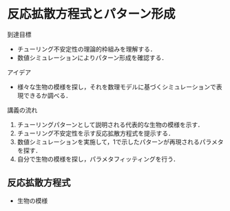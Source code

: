 # 反応拡散方程式とパターン形成

到達目標
- チューリング不安定性の理論的枠組みを理解する．
- 数値シミュレーションによりパターン形成を確認する．

アイデア
- 様々な生物の模様を探し，それを数理モデルに基づくシミュレーションで表現できるか調べる．

講義の流れ
1. チューリングパターンとして説明される代表的な生物の模様を示す．
2. チューリング不安定性を示す反応拡散方程式を提示する．
3. 数値シミュレーションを実施して，1で示したパターンが再現されるパラメタを探す．
4. 自分で生物の模様を探し，パラメタフィッティングを行う．

## 反応拡散方程式

- 生物の模様

